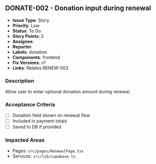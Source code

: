 ## DONATE-002 - Donation input during renewal

- **Issue Type**: Story
- **Priority**: Low
- **Status**: To Do
- **Story Points**: 2
- **Assignee**: 
- **Reporter**: 
- **Labels**: donation
- **Components**: frontend
- **Fix Versions**: v1
- **Links**: Relates RENEW-003

### Description
Allow user to enter optional donation amount during renewal.

### Acceptance Criteria
- [ ] Donation field shown on renewal flow
- [ ] Included in payment totals
- [ ] Saved to DB if provided

### Impacted Areas
- Pages: `src/pages/RenewalPage.tsx`
- Services: `src/lib/supabase.ts`
